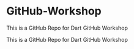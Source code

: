 # GitHub-Workshop
This is a GitHub Repo for Dart GitHub Workshop

This is a GitHub Repo for Dart GitHub Workshop
